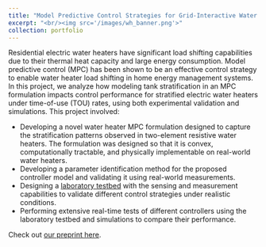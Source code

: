 ```yaml
---
title: "Model Predictive Control Strategies for Grid-Interactive Water Heaters"
excerpt: "<br/><img src='/images/wh_banner.png'>"
collection: portfolio
---
```



Residential electric water heaters have significant load shifting capabilities due to their thermal heat capacity and large energy consumption. Model predictive control (MPC) has been shown to be an effective control strategy to enable water heater load shifting in home energy management systems. In this project, we analyze how modeling tank stratification in an MPC formulation impacts control performance for stratified electric water heaters under time-of-use (TOU) rates, using both experimental validation and simulations. This project involved:

- Developing a novel water heater MPC formulation designed to capture the stratification patterns observed in two-element resistive water heaters. The formulation was designed so that it is convex, computationally tractable, and physically implementable on real-world water heaters.
- Developing a parameter identification method for the proposed controller model and validating it using real-world measurements.
- Designing a [laboratory testbed](https://ramr.sites.stanford.edu/lab-facilities) with the sensing and measurement capabilities to validate different control strategies under realistic conditions.
- Performing extensive real-time tests of different controllers using the laboratory testbed and simulations to compare their performance.

Check out [our preprint here](https://arxiv.org/abs/2312.04102).
